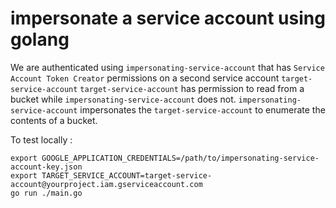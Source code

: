 
# impersonate a service account using golang

We are authenticated using `impersonating-service-account` that has `Service Account Token Creator` permissions on a second service account `target-service-account`
`target-service-account` has permission to read from a bucket while `impersonating-service-account` does not.
`impersonating-service-account` impersonates the `target-service-account` to enumerate the contents of a bucket.

To test locally :

```
export GOOGLE_APPLICATION_CREDENTIALS=/path/to/impersonating-service-account-key.json 
export TARGET_SERVICE_ACCOUNT=target-service-account@yourproject.iam.gserviceaccount.com 
go run ./main.go
```